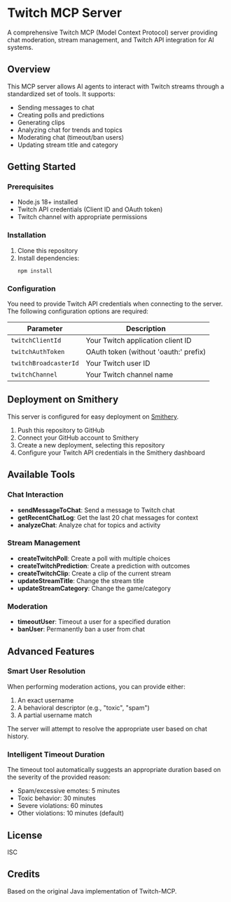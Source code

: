 # Twitch MCP Server

A comprehensive Twitch MCP (Model Context Protocol) server providing chat moderation, stream management, and Twitch API integration for AI systems.

## Overview

This MCP server allows AI agents to interact with Twitch streams through a standardized set of tools. It supports:

- Sending messages to chat
- Creating polls and predictions
- Generating clips
- Analyzing chat for trends and topics
- Moderating chat (timeout/ban users)
- Updating stream title and category

## Getting Started

### Prerequisites

- Node.js 18+ installed
- Twitch API credentials (Client ID and OAuth token)
- Twitch channel with appropriate permissions

### Installation

1. Clone this repository
2. Install dependencies:
   ```
   npm install
   ```

### Configuration

You need to provide Twitch API credentials when connecting to the server. The following configuration options are required:

| Parameter | Description |
|-----------|-------------|
| `twitchClientId` | Your Twitch application client ID |
| `twitchAuthToken` | OAuth token (without 'oauth:' prefix) |
| `twitchBroadcasterId` | Your Twitch user ID |
| `twitchChannel` | Your Twitch channel name |

## Deployment on Smithery

This server is configured for easy deployment on [Smithery](https://smithery.ai).

1. Push this repository to GitHub
2. Connect your GitHub account to Smithery
3. Create a new deployment, selecting this repository
4. Configure your Twitch API credentials in the Smithery dashboard

## Available Tools

### Chat Interaction

- **sendMessageToChat**: Send a message to Twitch chat
- **getRecentChatLog**: Get the last 20 chat messages for context
- **analyzeChat**: Analyze chat for topics and activity

### Stream Management

- **createTwitchPoll**: Create a poll with multiple choices
- **createTwitchPrediction**: Create a prediction with outcomes
- **createTwitchClip**: Create a clip of the current stream
- **updateStreamTitle**: Change the stream title
- **updateStreamCategory**: Change the game/category

### Moderation

- **timeoutUser**: Timeout a user for a specified duration
- **banUser**: Permanently ban a user from chat

## Advanced Features

### Smart User Resolution

When performing moderation actions, you can provide either:

1. An exact username
2. A behavioral descriptor (e.g., "toxic", "spam")
3. A partial username match

The server will attempt to resolve the appropriate user based on chat history.

### Intelligent Timeout Duration

The timeout tool automatically suggests an appropriate duration based on the severity of the provided reason:

- Spam/excessive emotes: 5 minutes
- Toxic behavior: 30 minutes
- Severe violations: 60 minutes
- Other violations: 10 minutes (default)

## License

ISC

## Credits

Based on the original Java implementation of Twitch-MCP.
